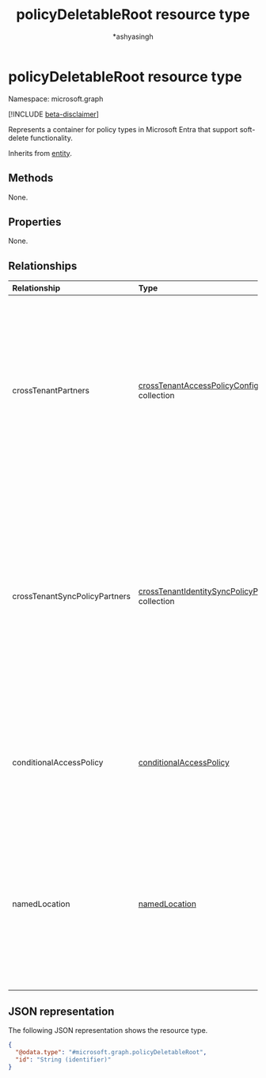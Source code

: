 ﻿---
title: "policyDeletableRoot resource type"
description: "Represents a container for policy types in Microsoft Entra that support soft-delete functionality."
author: "*ashyasingh"
ms.date: 08/11/2025
ms.localizationpriority: medium
ms.subservice: "*entra-sign-in"
doc_type: resourcePageType
---

# policyDeletableRoot resource type

Namespace: microsoft.graph

[!INCLUDE [beta-disclaimer](../../includes/beta-disclaimer.md)]

Represents a container for policy types in Microsoft Entra that support soft-delete functionality.


Inherits from [entity](../resources/entity.md).


## Methods
None.

## Properties
None.

## Relationships
|Relationship|Type|Description|
|:---|:---|:---|
|crossTenantPartners|[crossTenantAccessPolicyConfigurationPartner](../resources/crosstenantaccesspolicyconfigurationpartner.md) collection|Represents the partner-specific configuration for cross-tenant access and tenant restrictions. Cross-tenant access settings include inbound and outbound settings of Microsoft Entra B2B collaboration and B2B direct connect.|
|crossTenantSyncPolicyPartners|[crossTenantIdentitySyncPolicyPartner](../resources/crosstenantidentitysyncpolicypartner.md) collection|Defines the cross-tenant policy for synchronization of users from a partner tenant. Use this user synchronization policy to streamline collaboration between users in a multi-tenant organization by automating the creation, update, and deletion of users from one tenant to another.|
|conditionalAccessPolicy|[conditionalAccessPolicy](../resources/conditionalaccesspolicy.md)|Represents a Microsoft Entra Conditional Access policy. Conditional access policies are custom rules that define an access scenario.|
|namedLocation|[namedLocation](../resources/namedlocation.md)|This is the base class that represents a Microsoft Entra ID named location. Named locations are custom rules that define network locations which can then be used in a Conditional Access (CA) policy.|

## JSON representation
The following JSON representation shows the resource type.
<!-- {
  "blockType": "resource",
  "keyProperty": "id",
  "@odata.type": "microsoft.graph.policyDeletableRoot",
  "baseType": "microsoft.graph.entity",
  "openType": false
}
-->
``` json
{
  "@odata.type": "#microsoft.graph.policyDeletableRoot",
  "id": "String (identifier)"
}
```

